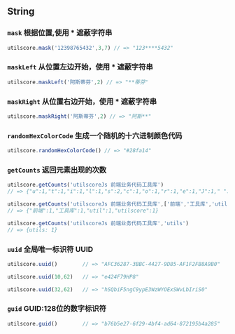 ## String

### `mask` 根据位置,使用 * 遮蔽字符串
```javascript
utilscore.mask('12398765432',3,7) // => "123****5432"
```

### `maskLeft` 从位置左边开始，使用 * 遮蔽字符串
```javascript
utilscore.maskLeft('阿斯蒂芬',2) // => "**蒂芬"
```

### `maskRight` 从位置右边开始，使用 * 遮蔽字符串
```javascript
utilscore.maskRight('阿斯蒂芬',2) // => "阿斯**"
```

### `randomHexColorCode` 生成一个随机的十六进制颜色代码
```javascript
utilscore.randomHexColorCode() // => "#28fa14"
```

### `getCounts` 返回元素出现的次数
```javascript
utilscore.getCounts('utilscoreJs 前端业务代码工具库')
// => {"u":1,"t":1,"i":1,"l":1,"s":2,"c":1,"o":1,"r":1,"e":1,"J":1," ":1,"前":1,"端":1,"业":1,"务":1,"代":1,"码":1,"工":1,"具":1,"库":1}

utilscore.getCounts('utilscoreJs 前端业务代码工具库',['前端','工具库','util','utilscore']) 
// => {"前端":1,"工具库":1,"util":1,"utilscore":1}

utilscore.getCounts('utilscoreJs 前端业务代码工具库','utils')
// => {utils: 1}
```

### `uuid` 全局唯一标识符 UUID
```javascript
utilscore.uuid()        // => "AFC36287-3BBC-4427-9D85-AF1F2FB8A9B0"

utilscore.uuid(10,62)   // => "e424F79HP8"

utilscore.uuid(32,62)   // => "hSQbiF5ngC9ypE3WzWYOExSWvLbIriS0"
```

### `guid` GUID:128位的数字标识符
```javascript
utilscore.guid()        // => "b76b5e27-6f29-4bf4-ad64-872195b4a285"
```